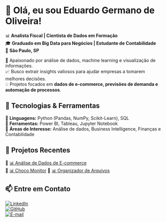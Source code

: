 # 👋 Olá, eu sou Eduardo Germano de Oliveira!  

📊 **Analista Fiscal | Cientista de Dados em Formação**  
🎓 **Graduado em Big Data para Negócios | Estudante de Contabilidade**  
📍 **São Paulo, SP**  

🚀 Apaixonado por análise de dados, machine learning e visualização de informações.  
📈 Busco extrair insights valiosos para ajudar empresas a tomarem melhores decisões.  
💡 Projetos focados em **dados de e-commerce, previsões de demanda e automação de processos**.  

## 🔧 Tecnologias & Ferramentas  
📌 **Linguagens:** Python (Pandas, NumPy, Scikit-Learn), SQL  
📌 **Ferramentas:** Power BI, Tableau, Jupyter Notebook  
📌 **Áreas de Interesse:** Análise de dados, Business Intelligence, Finanças e Contabilidade  

## 📂 Projetos Recentes  
🔹 [📊 Análise de Dados de E-commerce](https://github.com/EduardoGermanoOliveira/ecommerce-data-analysis)  
🔹 [📊 Choco Monitor](https://github.com/choco-tech) 
🔹 [📊 Organizador de Arquivos](https://github.com/EduardoGermanoOliveira/organizador-de-arquivos) 


  

## 📫 Entre em Contato  
[![LinkedIn](https://img.shields.io/badge/-LinkedIn-0077B5?style=for-the-badge&logo=linkedin&logoColor=white)](https://www.linkedin.com/in/eduardo-germano-de-oliveira-1461a0171/)  
[![GitHub](https://img.shields.io/badge/-GitHub-181717?style=for-the-badge&logo=github&logoColor=white)](https://github.com/EduardoGermanoOliveira)  
[![E-mail](https://img.shields.io/badge/-E--mail-D14836?style=for-the-badge&logo=gmail&logoColor=white)](mailto:eduardoger21@gmail.com)  
